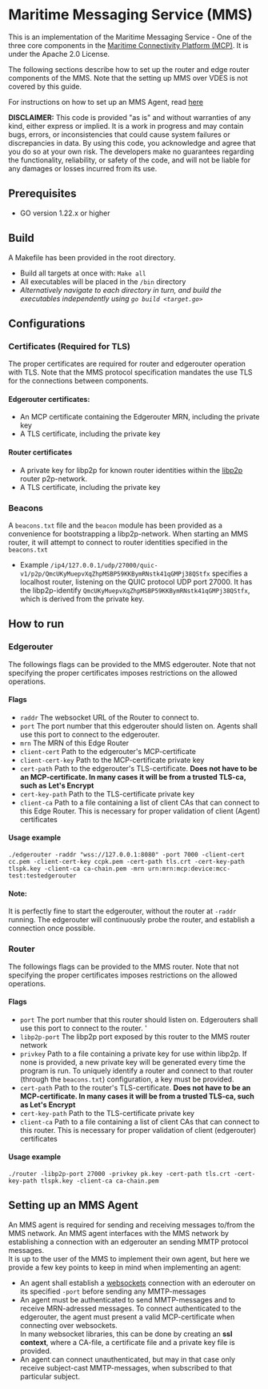 # Maritime Messaging Service (MMS)

This is an implementation of the Maritime Messaging Service - One of the three core components in the [Maritime Connectivity Platform (MCP)](https://maritimeconnectivity.net/mcp-documents/). It is under the Apache 2.0 License. 

The following sections describe how to set up the router and edge router components of the MMS. Note that the setting up MMS over VDES is not covered by this guide. 

For instructions on how to set up an MMS Agent, read [here](##agent)

**DISCLAIMER:** This code is provided "as is" and without warranties of any kind, either express or implied. It is a work in progress and may contain bugs, errors, or inconsistencies that could cause system failures or discrepancies in data. By using this code, you acknowledge and agree that you do so at your own risk. The developers make no guarantees regarding the functionality, reliability, or safety of the code, and will not be liable for any damages or losses incurred from its use.

## Prerequisites 
* GO version 1.22.x or higher

## Build
A Makefile has been provided in the root directory. 
* Build all targets at once with: `Make all`
* All executables will be placed in the `/bin` directory
* *Alternatively navigate to each directory in turn, and build the executables independently using `go build <target.go>`*

## Configurations

### Certificates (Required for TLS)
The proper certificates are required for router and edgerouter operation with TLS. Note that the MMS protocol specification mandates the use TLS for the connections between components.

#### Edgerouter certificates:
* An MCP certificate containing the Edgerouter MRN, including the private key
* A TLS certificate, including the private key

#### Router certificates
* A private key for libp2p for known router identities within the [libp2p](https://docs.libp2p.io/concepts/fundamentals/protocols/) router p2p-network. 
* A TLS certificate, including the private key

### Beacons
A `beacons.txt` file and the `beacon` module has been provided as a convenience for bootstrapping a libp2p-network. When starting an MMS router, it will attempt to 
connect to router identities specified in the `beacons.txt`
* Example `/ip4/127.0.0.1/udp/27000/quic-v1/p2p/QmcUKyMuepvXqZhpMSBP59KKBymRNstk41qGMPj38QStfx` specifies a localhost router, listening on the QUIC protocol UDP port 27000. It has the libp2p-identify 
`QmcUKyMuepvXqZhpMSBP59KKBymRNstk41qGMPj38QStfx`, which is derived from the private key.

## How to run
### Edgerouter
The followings flags can be provided to the MMS edgerouter. Note that not specifying the proper certificates imposes restrictions on the allowed operations.
#### Flags

* `raddr`  The websocket URL of the Router to connect to.
* `port` The port number that this edgerouter should listen on. Agents shall use this port to connect to the edgerouter.
*  `mrn` The MRN of this Edge Router
* `client-cert` Path to the edgerouter's MCP-certificate
* `client-cert-key` Path to the MCP-certificate private key
* `cert-path` Path to the edgerouter's TLS-certificate. **Does not have to be an MCP-certificate. In many cases it will be from a trusted TLS-ca, such as Let's Encrypt**
* `cert-key-path` Path to the TLS-certificate private key
* `client-ca` Path to a file containing a list of client CAs that can connect to this Edge Router. This is necessary for proper validation of client (Agent) certificates
#### Usage example
`./edgerouter -raddr "wss://127.0.0.1:8080" -port 7000 -client-cert cc.pem -client-cert-key ccpk.pem -cert-path tls.crt -cert-key-path tlspk.key -client-ca ca-chain.pem -mrn urn:mrn:mcp:device:mcc-test:testedgerouter`

#### Note:
It is perfectly fine to start the edgerouter, without the router at `-raddr` running. The edgerouter will continuously probe the router, and establish a connection once possible.

### Router
The followings flags can be provided to the MMS router. Note that not specifying the proper certificates imposes restrictions on the allowed operations.
#### Flags

* `port` The port number that this router should listen on. Edgerouters shall use this port to connect to the router. '
* `libp2p-port` The libp2p port exposed by this router to the MMS router network
 * `privkey` Path to a file containing a private key for use within libp2p. If none is provided, a new private key will be generated every time the program is run. To uniquely identify a router and connect to that router (through the `beacons.txt`) configuration, a key must be provided.
* `cert-path` Path to the router's TLS-certificate. **Does not have to be an MCP-certificate. In many cases it will be from a trusted TLS-ca, such as Let's Encrypt**
* `cert-key-path` Path to the TLS-certificate private key
* `client-ca` Path to a file containing a list of client CAs that can connect to this router. This is necessary for proper validation of client (edgerouter) certificates




#### Usage example
`./router -libp2p-port 27000 -privkey pk.key -cert-path tls.crt -cert-key-path tlspk.key -client-ca ca-chain.pem`




<a id="agent"></a>
## Setting up an MMS Agent
An MMS agent is required for sending and receiving messages to/from the MMS network. An MMS agent interfaces with the MMS network by establishing a connection with an edgerouter an sending 
MMTP protocol messages.  
It is up to the user of the MMS to implement their own agent, but here we provide a few key points to keep in mind when implementing an agent:
* An agent shall establish a [websockets](https://developer.mozilla.org/en-US/docs/Web/API/WebSockets_API) connection with an ederouter on its specified `-port` before sending any MMTP-messages
* An agent must be authenticated to send MMTP-messages and to receive MRN-adressed messages. To connect authenticated to the edgerouter, the agent must present a valid MCP-certificate when connecting over websockets.  
In many websocket libraries, this can be done by creating an **ssl context**, where a CA-file, a certificate file and a private key file is provided.
* An agent can connect unauthenticated, but may in that case only receive subject-cast MMTP-messages, when subscribed to that particular subject.
